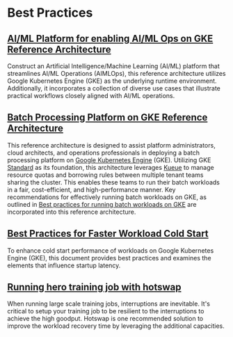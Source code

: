 # Best Practices

## [AI/ML Platform for enabling AI/ML Ops on GKE Reference Architecture](https://github.com/GoogleCloudPlatform/accelerated-platforms/blob/main/docs/platforms/gke-aiml/README.md)

Construct an Artificial Intelligence/Machine Learning (AI/ML) platform that streamlines AI/ML Operations (AIMLOps), this reference architecture utilizes Google Kubernetes Engine (GKE) as the underlying runtime environment. Additionally, it incorporates a collection of diverse use cases that illustrate practical workflows closely aligned with AI/ML operations.

## [Batch Processing Platform on GKE Reference Architecture](/best-practices/gke-batch-refarch/README.md)

This reference architecture is designed to assist platform administrators, cloud architects, and operations professionals in deploying a batch processing platform on [Google Kubernetes Engine](https://cloud.google.com/kubernetes-engine/docs/concepts/kubernetes-engine-overview) (GKE). Utilizing GKE [Standard](https://cloud.google.com/kubernetes-engine/docs/concepts/cluster-architecture#nodes) as its foundation, this architecture leverages [Kueue](https://kueue.sigs.k8s.io/) to manage resource quotas and borrowing rules between multiple tenant teams sharing the cluster. This enables these teams to run their batch workloads in a fair, cost-efficient, and high-performance manner. Key recommendations for effectively running batch workloads on GKE, as outlined in [Best practices for running batch workloads on GKE](https://cloud.google.com/kubernetes-engine/docs/best-practices/batch-platform-on-gke) are incorporated into this reference architecture.

## [Best Practices for Faster Workload Cold Start](/best-practices/startup-latency.md)

To enhance cold start performance of workloads on Google Kubernetes Engine (GKE), this document provides best practices and examines the elements that influence startup latency.

## [Running hero training job with hotswap](/best-practices/hotswap.md)

When running large scale training jobs, interruptions are inevitable. It's critical to setup your training job to be resilient to the interruptions to achieve the high goodput. Hotswap is one recommended solution to improve the workload recovery time by leveraging the additional capacities.
